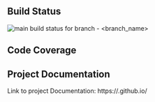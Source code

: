 [comment]: <> (build status start)
## Build Status
![main build status for branch - <branch_name>](https://github.com/<OWNER>/<REPOSITORY>/actions/workflows/<WORKFLOW_FILE>/badge.svg?branch=<branch_name>)

[comment]: <> (build status end)

[comment]: <> (coverage details start)
## Code Coverage

[comment]: <> (coverage details end)

[comment]: <> (documentation link start)

## Project Documentation

Link to project Documentation: https://<OWNER>.github.io/<REPOSITORY>

[comment]: <> (documentation link end)





